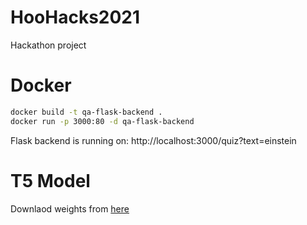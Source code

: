 # HooHacks2021
Hackathon project

# Docker
```bash
docker build -t qa-flask-backend .
docker run -p 3000:80 -d qa-flask-backend
```

Flask backend is running on: http://localhost:3000/quiz?text=einstein

# T5 Model
Downlaod weights from [here](https://drive.google.com/u/0/uc?id=1vhsDOW9wUUO83IQasTPlkxb82yxmMH-V&export=download)
